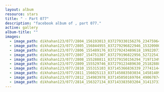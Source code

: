 ```yaml
---
layout: album
resource: stars
title: " - Part 077"
description: "facebook album of , part 077."
active: gallery
album-title: ""
images:
  - image_path: dikhahan123/077/2804_156193013_837279330156276_2347596470429029118_n.jpg
  - image_path: dikhahan123/077/2805_156844955_837279296822946_1532090082644638126_n.jpg
  - image_path: dikhahan123/077/2806_155489176_837279243489618_1992207349151766201_n.jpg
  - image_path: dikhahan123/077/2807_154751307_837279196822956_5272254101168489019_n.jpg
  - image_path: dikhahan123/077/2808_155288811_837279150156294_71971349047822069_n.jpg
  - image_path: dikhahan123/077/2809_155529746_837279123489630_2518288846711375202_n.jpg
  - image_path: dikhahan123/077/2810_155315103_837145366836339_2774114441738863202_n.jpg
  - image_path: dikhahan123/077/2811_156025113_837145083503034_1458140950813641782_n.jpg
  - image_path: dikhahan123/077/2812_154983978_837145050169704_4906787458771097278_n.jpg
  - image_path: dikhahan123/077/2814_156327134_837143383503204_3141373318148034381_n.jpg
---
```

